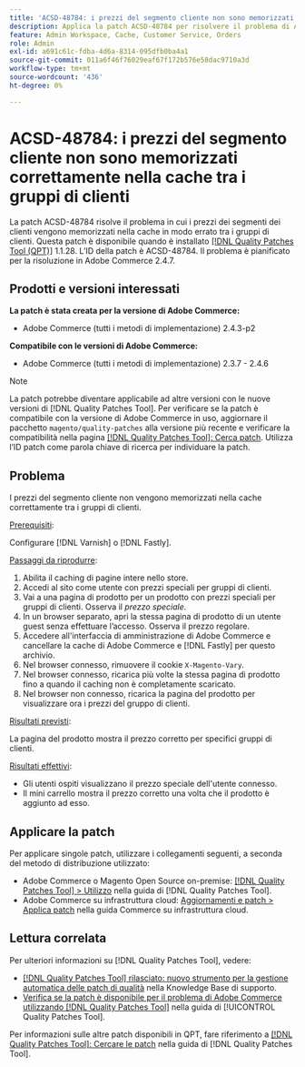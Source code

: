 ```yaml
---
title: 'ACSD-48784: i prezzi del segmento cliente non sono memorizzati correttamente nella cache tra i gruppi di clienti'
description: Applica la patch ACSD-48784 per risolvere il problema di Adobe Commerce, in cui i prezzi dei segmenti dei clienti non vengono memorizzati correttamente nella cache tra i gruppi di clienti.
feature: Admin Workspace, Cache, Customer Service, Orders
role: Admin
exl-id: a691c61c-fdba-4d6a-8314-095dfb0ba4a1
source-git-commit: 011a6f46f76029eaf67f172b576e58dac9710a3d
workflow-type: tm+mt
source-wordcount: '436'
ht-degree: 0%

---
```


# ACSD-48784: i prezzi del segmento cliente non sono memorizzati correttamente nella cache tra i gruppi di clienti

La patch ACSD-48784 risolve il problema in cui i prezzi dei segmenti dei clienti vengono memorizzati nella cache in modo errato tra i gruppi di clienti. Questa patch è disponibile quando è installato [[!DNL Quality Patches Tool (QPT)]](https://experienceleague.adobe.com/it/docs/commerce-operations/tools/quality-patches-tool/quality-patches-tool-to-self-serve-quality-patches) 1.1.28. L’ID della patch è ACSD-48784. Il problema è pianificato per la risoluzione in Adobe Commerce 2.4.7.

## Prodotti e versioni interessati

**La patch è stata creata per la versione di Adobe Commerce:**

* Adobe Commerce (tutti i metodi di implementazione) 2.4.3-p2

**Compatibile con le versioni di Adobe Commerce:**

* Adobe Commerce (tutti i metodi di implementazione) 2.3.7 - 2.4.6

>[!NOTE]
>
>La patch potrebbe diventare applicabile ad altre versioni con le nuove versioni di [!DNL Quality Patches Tool]. Per verificare se la patch è compatibile con la versione di Adobe Commerce in uso, aggiornare il pacchetto `magento/quality-patches` alla versione più recente e verificare la compatibilità nella pagina [[!DNL Quality Patches Tool]: Cerca patch](https://experienceleague.adobe.com/tools/commerce-quality-patches/index.html?lang=it). Utilizza l’ID patch come parola chiave di ricerca per individuare la patch.

## Problema

I prezzi del segmento cliente non vengono memorizzati nella cache correttamente tra i gruppi di clienti.

<u>Prerequisiti</u>:

Configurare [!DNL Varnish] o [!DNL Fastly].

<u>Passaggi da riprodurre</u>:

1. Abilita il caching di pagine intere nello store.
1. Accedi al sito come utente con prezzi speciali per gruppi di clienti.
1. Vai a una pagina di prodotto per un prodotto con prezzi speciali per gruppi di clienti. Osserva il *prezzo speciale*.
1. In un browser separato, apri la stessa pagina di prodotto di un utente guest senza effettuare l’accesso. Osserva il prezzo regolare.
1. Accedere all&#39;interfaccia di amministrazione di Adobe Commerce e cancellare la cache di Adobe Commerce e [!DNL Fastly] per questo archivio.
1. Nel browser connesso, rimuovere il cookie `X-Magento-Vary`.
1. Nel browser connesso, ricarica più volte la stessa pagina di prodotto fino a quando il caching non è completamente scaricato.
1. Nel browser non connesso, ricarica la pagina del prodotto per visualizzare ora i prezzi del gruppo di clienti.

<u>Risultati previsti</u>:

La pagina del prodotto mostra il prezzo corretto per specifici gruppi di clienti.

<u>Risultati effettivi</u>:

* Gli utenti ospiti visualizzano il prezzo speciale dell&#39;utente connesso.
* Il mini carrello mostra il prezzo corretto una volta che il prodotto è aggiunto ad esso.

## Applicare la patch

Per applicare singole patch, utilizzare i collegamenti seguenti, a seconda del metodo di distribuzione utilizzato:

* Adobe Commerce o Magento Open Source on-premise: [[!DNL Quality Patches Tool] > Utilizzo](/help/tools/quality-patches-tool/usage.md) nella guida di [!DNL Quality Patches Tool].
* Adobe Commerce su infrastruttura cloud: [Aggiornamenti e patch > Applica patch](https://experienceleague.adobe.com/docs/commerce-cloud-service/user-guide/develop/upgrade/apply-patches.html?lang=it) nella guida Commerce su infrastruttura cloud.

## Lettura correlata

Per ulteriori informazioni su [!DNL Quality Patches Tool], vedere:

* [[!DNL Quality Patches Tool] rilasciato: nuovo strumento per la gestione automatica delle patch di qualità](https://experienceleague.adobe.com/it/docs/commerce-operations/tools/quality-patches-tool/quality-patches-tool-to-self-serve-quality-patches) nella Knowledge Base di supporto.
* [Verifica se la patch è disponibile per il problema di Adobe Commerce utilizzando  [!DNL Quality Patches Tool]](/help/tools/quality-patches-tool/patches-available-in-qpt/check-patch-for-magento-issue-with-magento-quality-patches.md) nella guida di [!UICONTROL Quality Patches Tool].


Per informazioni sulle altre patch disponibili in QPT, fare riferimento a [[!DNL Quality Patches Tool]: Cercare le patch](https://experienceleague.adobe.com/tools/commerce-quality-patches/index.html?lang=it) nella guida di [!DNL Quality Patches Tool].

